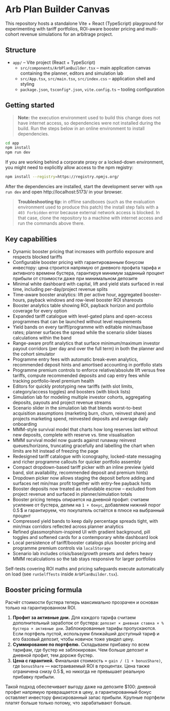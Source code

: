 # Arb Plan Builder Canvas

This repository hosts a standalone Vite + React (TypeScript) playground for experimenting with tariff portfolios, ROI-aware booster pricing and multi-cohort revenue simulations for an arbitrage project.

## Structure

- `app/` – Vite project (React + TypeScript)
  - `src/components/ArbPlanBuilder.tsx` – main application canvas containing the planner, editors and simulation lab
  - `src/App.tsx`, `src/main.tsx`, `src/index.css` – application shell and styling
  - `package.json`, `tsconfig*.json`, `vite.config.ts` – tooling configuration

## Getting started

> **Note:** the execution environment used to build this change does not have internet access, so dependencies were not installed during the build. Run the steps below in an online environment to install dependencies.

```bash
cd app
npm install
npm run dev
```

If you are working behind a corporate proxy or a locked-down environment, you might need to explicitly allow access to the npm registry:

```bash
npm install --registry=https://registry.npmjs.org/
```

After the dependencies are installed, start the development server with `npm run dev` and open http://localhost:5173/ in your browser.

> **Troubleshooting tip:** in offline sandboxes (such as the evaluation environment used to produce this patch) the install step fails with a `403 Forbidden` error because external network access is blocked. In that case, clone the repository to a machine with internet access and run the commands above there.

## Key capabilities

- Dynamic booster pricing that increases with portfolio exposure and respects blocked tariffs
- Configurable booster pricing with гарантированным бонусом инвестору: цена строится напрямую от дневного профита тарифа и активного времени бустера, гарантируя минимум заданный процент прибыли от стоимости даже при минимальном депозите
- Minimal white dashboard with capital, lift and yield stats surfaced in real time, including per-day/project revenue splits
- Time-aware booster analytics: lift per active hour, aggregated booster-hours, payback windows and row-level booster ROI shareouts
- Booster analytics table showing ROI, payback horizon and portfolio coverage for every option
- Expanded tariff catalogue with level-gated plans and open-access programmes that can be launched without level requirements
- Yield bands on every tariff/programme with editable min/max/base rates; planner surfaces the spread while the scenario slider biases calculations within the band
- Range-aware profit analytics that surface minimum/maximum investor payout corridors (per day and over the full term) in both the planner and the cohort simulator
- Programme entry fees with automatic break-even analytics, recommended deposit hints and amortised accounting in portfolio stats
- Programme premium controls to enforce relative/absolute lift versus free tariffs, compute recommended deposits and cap entry fees while tracking portfolio-level premium health
- Editors for quickly prototyping new tariffs (with slot limits, category/access toggles) and boosters (with block lists)
- Simulation lab for modeling multiple investor cohorts, aggregating deposits, payouts and project revenue streams
- Scenario slider in the simulation lab that blends worst-to-best acquisition assumptions (marketing burn, churn, reinvest share) and projects marketing spend, reinvested deposits and average daily onboarding
- MMM-style survival model that charts how long reserves last without new deposits, complete with reserve vs. time visualisation
- MMM survival model now guards against runaway reinvest queues/horizons, truncating gracefully and labelling the chart when limits are hit instead of freezing the page
- Redesigned tariff catalogue with iconography, locked-state messaging and richer programme callouts for quicker portfolio assembly
- Compact dropdown-based tariff picker with an inline preview (yield band, slot availability, recommended deposit and premium hints)
- Dropdown picker now allows staging the deposit before adding and surfaces net min/max profit together with entry-fee payback hints
- Booster deposits now treated as refundable escrow – excluded from project revenue and surfaced in planner/simulation totals
- Booster pricing теперь опирается на дневной профит: считаем усиление от бустера, делим на `1 + бонус`, добавляем нижний порог 0.5 $ и гарантируем, что покупатель остаётся в плюсе на выбранный процент
- Compressed yield bands to keep daily percentage spreads tight, with min/max corridors reflected across planner analytics
- Refined glassmorphism-inspired UI with gradient background, pill toggles and softened cards for a contemporary white dashboard look
- Local persistence of tariff/booster catalogs plus booster pricing and programme premium controls via `localStorage`
- Scenario lab includes crisis/base/growth presets and defers heavy MMM recalculations so the tab stays responsive for larger portfolios

Self-tests covering ROI maths and pricing safeguards execute automatically on load (see `runSelfTests` inside `ArbPlanBuilder.tsx`).

## Booster pricing formula

Расчёт стоимости бустера теперь максимально прозрачен и основан только на гарантированном ROI.

1. **Профит за активные дни.** Для каждого тарифа считаем дополнительный заработок от бустера: `депозит × дневная ставка × % бустера × активные дни`.
   Заблокированные тарифы пропускаются. Если портфель пустой, используем ближайший доступный тариф и его базовый депозит, чтобы новичок тоже увидел цену.
2. **Суммирование по портфелю.** Складываем прибавку по всем тарифам, где бустер не заблокирован. Чем больше депозит и дневной профит, тем дороже бустер.
3. **Цена с гарантией.** Финальная стоимость = `gain / (1 + bonusShare)`, где `bonusShare` — настраиваемый ROI в процентах. Цена также ограничена снизу 0.5 $, но никогда не превышает реальную прибавку прибыли.

Такой подход обеспечивает выгоду даже на депозите $100: дневной профит напрямую превращается в цену, а гарантированный бонус оставляет инвестору фиксированный запас прибыли. Крупные портфели платят больше только потому, что зарабатывают больше.
